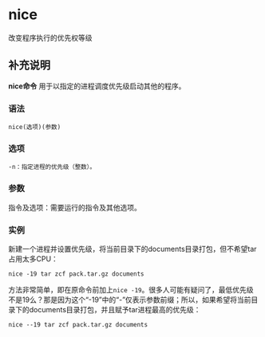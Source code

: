 nice
===

改变程序执行的优先权等级

## 补充说明

**nice命令** 用于以指定的进程调度优先级启动其他的程序。

### 语法  

```shell
nice(选项)(参数)
```

### 选项  

```shell
-n：指定进程的优先级（整数）。
```

### 参数  

指令及选项：需要运行的指令及其他选项。

### 实例  

新建一个进程并设置优先级，将当前目录下的documents目录打包，但不希望tar占用太多CPU：

```shell
nice -19 tar zcf pack.tar.gz documents
```

方法非常简单，即在原命令前加上`nice -19`。很多人可能有疑问了，最低优先级不是19么？那是因为这个“-19”中的“-”仅表示参数前缀；所以，如果希望将当前目录下的documents目录打包，并且赋予tar进程最高的优先级：

```shell
nice --19 tar zcf pack.tar.gz documents
```


<!-- Linux命令行搜索引擎：https://jaywcjlove.github.io/linux-command/ -->
